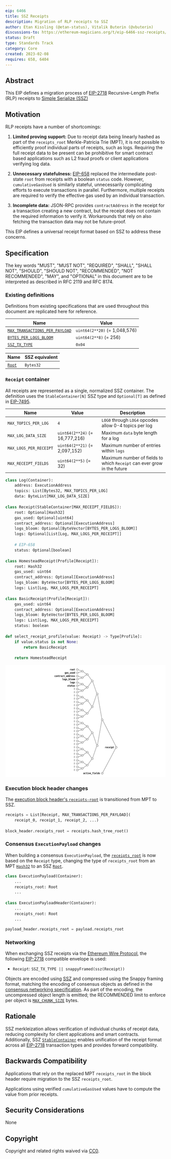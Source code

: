 ```yaml
---
eip: 6466
title: SSZ Receipts
description: Migration of RLP receipts to SSZ
author: Etan Kissling (@etan-status), Vitalik Buterin (@vbuterin)
discussions-to: https://ethereum-magicians.org/t/eip-6466-ssz-receipts/12884
status: Draft
type: Standards Track
category: Core
created: 2023-02-08
requires: 658, 6404
---
```


## Abstract

This EIP defines a migration process of [EIP-2718](../02718.md) Recursive-Length Prefix (RLP) receipts to [Simple Serialize (SSZ)](https://github.com/ethereum/consensus-specs/blob/ef434e87165e9a4c82a99f54ffd4974ae113f732/ssz/simple-serialize.md)

## Motivation

RLP receipts have a number of shortcomings:

1. **Limited proving support:** Due to receipt data being linearly hashed as part of the `receipts_root` Merkle-Patricia Trie (MPT), it is not possible to efficiently proof individual parts of receipts, such as logs. Requiring the full receipt data to be present can be prohibitive for smart contract based applications such as L2 fraud proofs or client applications verifying log data.

2. **Unnecessary statefulness:** [EIP-658](../00658.md) replaced the intermediate post-state `root` from receipts with a boolean `status` code. However, `cumulativeGasUsed` is similarly stateful, unnecessarily complicating efforts to execute transactions in parallel. Furthermore, multiple receipts are required to verify the effective gas used by an individual transaction.

3. **Incomplete data:** JSON-RPC provides `contractAddress` in the receipt for a transaction creating a new contract, but the receipt does not contain the required information to verify it. Workarounds that rely on also fetching the transaction data may not be future-proof.

This EIP defines a universal receipt format based on SSZ to address these concerns.

## Specification

The key words "MUST", "MUST NOT", "REQUIRED", "SHALL", "SHALL NOT", "SHOULD", "SHOULD NOT", "RECOMMENDED", "NOT RECOMMENDED", "MAY", and "OPTIONAL" in this document are to be interpreted as described in RFC 2119 and RFC 8174.

### Existing definitions

Definitions from existing specifications that are used throughout this document are replicated here for reference.

| Name | Value |
| - | - |
| [`MAX_TRANSACTIONS_PER_PAYLOAD`](https://github.com/ethereum/consensus-specs/blob/ef434e87165e9a4c82a99f54ffd4974ae113f732/specs/bellatrix/beacon-chain.md#execution) | `uint64(2**20)` (= 1,048,576) |
| [`BYTES_PER_LOGS_BLOOM`](https://github.com/ethereum/consensus-specs/blob/ef434e87165e9a4c82a99f54ffd4974ae113f732/specs/bellatrix/beacon-chain.md#execution) | `uint64(2**8)` (= 256) |
| [`SSZ_TX_TYPE`](../06404.md#networking) | `0x04` |

| Name | SSZ equivalent |
| - | - |
| [`Root`](https://github.com/ethereum/consensus-specs/blob/ef434e87165e9a4c82a99f54ffd4974ae113f732/specs/phase0/beacon-chain.md#custom-types) | `Bytes32` |

### `Receipt` container

All receipts are represented as a single, normalized SSZ container. The definition uses the `StableContainer[N]` SSZ type and `Optional[T]` as defined in [EIP-7495](../07495.md).

| Name | Value | Description |
| - | - | - |
| `MAX_TOPICS_PER_LOG` | `4` | `LOG0` through `LOG4` opcodes allow 0-4 topics per log |
| `MAX_LOG_DATA_SIZE` | `uint64(2**24)` (= 16,777,216) | Maximum `data` byte length for a log |
| `MAX_LOGS_PER_RECEIPT` | `uint64(2**21)` (= 2,097,152) | Maximum number of entries within `logs` |
| `MAX_RECEIPT_FIELDS` | `uint64(2**5)` (= 32) | Maximum number of fields to which `Receipt` can ever grow in the future |

```python
class Log(Container):
    address: ExecutionAddress
    topics: List[Bytes32, MAX_TOPICS_PER_LOG]
    data: ByteList[MAX_LOG_DATA_SIZE]

class Receipt(StableContainer[MAX_RECEIPT_FIELDS]):
    root: Optional[Hash32]
    gas_used: Optional[uint64]
    contract_address: Optional[ExecutionAddress]
    logs_bloom: Optional[ByteVector[BYTES_PER_LOGS_BLOOM]]
    logs: Optional[List[Log, MAX_LOGS_PER_RECEIPT]]

    # EIP-658
    status: Optional[boolean]

class HomesteadReceipt(Profile[Receipt]):
    root: Hash32
    gas_used: uint64
    contract_address: Optional[ExecutionAddress]
    logs_bloom: ByteVector[BYTES_PER_LOGS_BLOOM]
    logs: List[Log, MAX_LOGS_PER_RECEIPT]

class BasicReceipt(Profile[Receipt]):
    gas_used: uint64
    contract_address: Optional[ExecutionAddress]
    logs_bloom: ByteVector[BYTES_PER_LOGS_BLOOM]
    logs: List[Log, MAX_LOGS_PER_RECEIPT]
    status: boolean

def select_receipt_profile(value: Receipt) -> Type[Profile]:
    if value.status is not None:
        return BasicReceipt

    return HomesteadReceipt
```

![Receipt merkleization](./assets/receipt.png)

### Execution block header changes

The [execution block header's `receipts-root`](https://github.com/ethereum/devp2p/blob/6b259a7003b4bfb18365ba690f4b00ba8a26393b/caps/eth.md#block-encoding-and-validity) is transitioned from MPT to SSZ.

```python
receipts = List[Receipt, MAX_TRANSACTIONS_PER_PAYLOAD](
    receipt_0, receipt_1, receipt_2, ...)

block_header.receipts_root = receipts.hash_tree_root()
```

### Consensus `ExecutionPayload` changes

When building a consensus `ExecutionPayload`, the [`receipts_root`](https://github.com/ethereum/consensus-specs/blob/ef434e87165e9a4c82a99f54ffd4974ae113f732/specs/deneb/beacon-chain.md#executionpayload) is now based on the `Receipt` type, changing the type of `receipts_root` from an MPT [`Hash32`](https://github.com/ethereum/consensus-specs/blob/ef434e87165e9a4c82a99f54ffd4974ae113f732/specs/phase0/beacon-chain.md#custom-types) to an SSZ [`Root`](https://github.com/ethereum/consensus-specs/blob/ef434e87165e9a4c82a99f54ffd4974ae113f732/specs/phase0/beacon-chain.md#custom-types).

```python
class ExecutionPayload(Container):
    ...
    receipts_root: Root
    ...

class ExecutionPayloadHeader(Container):
    ...
    receipts_root: Root
    ...
```

```python
payload_header.receipts_root = payload.receipts_root
```

### Networking

When exchanging SSZ receipts via the [Ethereum Wire Protocol](https://github.com/ethereum/devp2p/blob/6b259a7003b4bfb18365ba690f4b00ba8a26393b/caps/eth.md), the following [EIP-2718](../02718.md) compatible envelope is used:

- `Receipt`: `SSZ_TX_TYPE || snappyFramed(ssz(Receipt))`

Objects are encoded using [SSZ](https://github.com/ethereum/consensus-specs/blob/ef434e87165e9a4c82a99f54ffd4974ae113f732/ssz/simple-serialize.md) and compressed using the Snappy framing format, matching the encoding of consensus objects as defined in the [consensus networking specification](https://github.com/ethereum/consensus-specs/blob/ef434e87165e9a4c82a99f54ffd4974ae113f732/specs/phase0/p2p-interface.md#ssz-snappy-encoding-strategy). As part of the encoding, the uncompressed object length is emitted; the RECOMMENDED limit to enforce per object is [`MAX_CHUNK_SIZE`](https://github.com/ethereum/consensus-specs/blob/e3a939e439d6c05356c9c29c5cd347384180bc01/specs/phase0/p2p-interface.md#configuration) bytes.

## Rationale

SSZ merkleization allows verification of individual chunks of receipt data, reducing complexity for client applications and smart contracts. Additionally, SSZ [`StableContainer`](../07495.md) enables unification of the receipt format across all [EIP-2718](../02718.md) transaction types and provides forward compatibility.

## Backwards Compatibility

Applications that rely on the replaced MPT `receipts_root` in the block header require migration to the SSZ `receipts_root`.

Applications using verified `cumulativeGasUsed` values have to compute the value from prior receipts.

## Security Considerations

None

## Copyright

Copyright and related rights waived via [CC0](/LICENSE.md).
